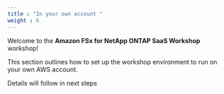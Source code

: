 ```yaml
---
title : "In your own account "
weight : 6
---
```


Welcome to the **Amazon FSx for NetApp ONTAP SaaS Workshop** workshop!

This section outlines how to set up the workshop environment to run on your own AWS account. 

Details will follow in next steps
